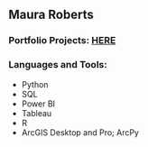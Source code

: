 ## Maura Roberts

### Portfolio Projects: [HERE](https://github.com/mroberts567/PortfolioProjects)

### Languages and Tools:
- Python
- SQL
- Power BI
- Tableau
- R
- ArcGIS Desktop and Pro; ArcPy
